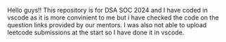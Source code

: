 Hello guys!! This repository is for DSA SOC 2024 and I have coded in vscode as it is more convinient to me but i have checked the code on the question links 
provided by our mentors. I was also not able to upload leetcode submissions at the start so I have done it in vscode.
